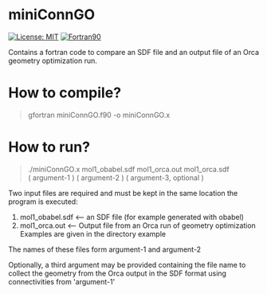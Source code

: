 # miniConnGO

[![License: MIT](https://img.shields.io/badge/License-MIT-yellow.svg)](https://opensource.org/licenses/MIT)
[![Fortran90](https://img.shields.io/badge/Language-Fortran90-red.svg)](https://en.wikipedia.org/wiki/Fortran)


Contains a fortran code to compare an SDF file and an output file of an Orca geometry optimization run.

# How to compile?

> gfortran miniConnGO.f90 -o miniConnGO.x


# How to run? 


> ./miniConnGO.x    mol1_obabel.sdf    mol1_orca.out    mol1_orca.sdf      
>                   ( argument-1 )     ( argument-2 )   ( argument-3, optional ) 

                   
Two input files are required and must be kept in the same location the program is executed: 
1. mol1_obabel.sdf     <-- an SDF file (for example generated with obabel)
2. mol1_orca.out       <-- Output file from an Orca run of geometry optimization
Examples are given in the directory example

The names of these files form argument-1 and argument-2 

Optionally, a third argument may be provided containing the file name to collect the geometry from the Orca output in the SDF format using connectivities
from 'argument-1'
